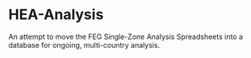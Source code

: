 # HEA-Analysis
An attempt to move the FEG Single-Zone Analysis Spreadsheets into a database for ongoing, multi-country analysis.
